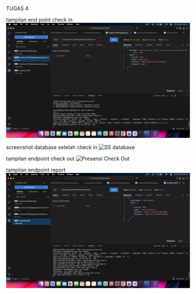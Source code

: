 TUGAS 4

tampilan end point check in
![Presensi Check In](../screenshots/ci.png)

screenshot database setelah check in
![SS database](../screenshots/presensi_ci-db.png)

tampilan endpoint check out
![Presensi Check Out](../screenshots/presensi_co.png)

tampilan endpoint report
![Presensi Check In](../screenshots/rprt.png)